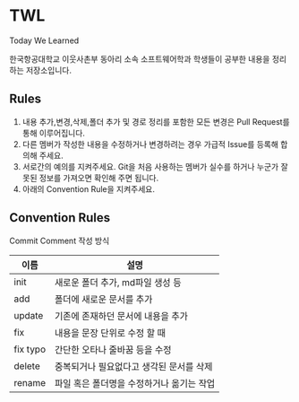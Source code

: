 # TWL
Today We Learned 

한국항공대학교 이웃사촌부 동아리 소속 소프트웨어학과 학생들이 공부한 내용을 정리하는 저장소입니다.


## Rules

1. 내용 추가,변경,삭제,폴더 추가 및 경로 정리를 포함한 모든 변경은 Pull Request를 통해 이루어집니다.
2. 다른 멤버가 작성한 내용을 수정하거나 변경하려는 경우 가급적 Issue를 등록해 합의해 주세요.
3. 서로간의 예의를 지켜주세요. Git을 처음 사용하는 멤버가 실수를 하거나 누군가 잘못된 정보를 가져오면 확인해 주면 됩니다.
4. 아래의 Convention Rule을 지켜주세요.



## Convention Rules

Commit Comment 작성 방식

| 이름             | 설명                                                      |
| ---------------- | --------------------------------------------------------- |
| init             | 새로운 폴더 추가, md파일 생성 등                            |
| add              | 폴더에 새로운 문서를 추가                                   |
| update           | 기존에 존재하던 문서에 내용을 추가                           |
| fix              | 내용을 문장 단위로 수정 할 때                               |
| fix typo         | 간단한 오타나 줄바꿈 등을 수정                              |
| delete           | 중복되거나 필요없다고 생각된 문서를 삭제                     | 
| rename           | 파일 혹은 폴더명을 수정하거나 옮기는 작업                    |
